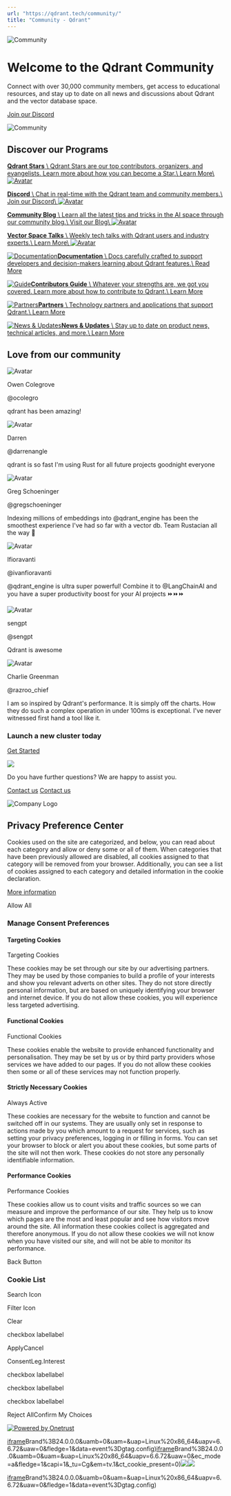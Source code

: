```yaml
---
url: "https://qdrant.tech/community/"
title: "Community - Qdrant"
---
```


![Community](https://qdrant.tech/img/community-hero.svg)

# Welcome to the Qdrant Community

Connect with over 30,000 community members, get access to educational resources, and stay up to date on all news and discussions about Qdrant and the vector database space.

[Join our Discord](https://discord.gg/qdrant)

![Community](https://qdrant.tech/img/mobile/community-hero.svg)

## Discover our Programs

[**Qdrant Stars** \\
Qdrant Stars are our top contributors, organizers, and evangelists. Learn more about how you can become a Star.\\
Learn More\\
![Avatar](https://qdrant.tech/img/community-features/qdrant-stars.svg)](https://qdrant.tech/stars/)

[**Discord** \\
Chat in real-time with the Qdrant team and community members.\\
Join our Discord\\
![Avatar](https://qdrant.tech/img/community-features/discord.svg)](https://discord.gg/qdrant)

[**Community Blog** \\
Learn all the latest tips and tricks in the AI space through our community blog.\\
Visit our Blog\\
![Avatar](https://qdrant.tech/img/community-features/community-blog.svg)](https://qdrant.tech/blog/)

[**Vector Space Talks** \\
Weekly tech talks with Qdrant users and industry experts.\\
Learn More\\
![Avatar](https://qdrant.tech/img/community-features/vector-space-talks.svg)](https://www.youtube.com/watch?v=4aUq5VnR_VI&list=PL9IXkWSmb36_eANzd_sKeQ3tXbFiEGEWn&pp=iAQB)

[![Documentation](https://qdrant.tech/icons/outline/documentation-blue.svg)**Documentation** \\
Docs carefully crafted to support developers and decision-makers learning about Qdrant features.\\
Read More](https://qdrant.tech/documentation/)

[![Guide](https://qdrant.tech/icons/outline/guide-blue.svg)**Contributors Guide** \\
Whatever your strengths are, we got you covered. Learn more about how to contribute to Qdrant.\\
Learn More](https://github.com/qdrant/qdrant/blob/master/docs/CONTRIBUTING.md)

[![Partners](https://qdrant.tech/icons/outline/handshake-blue.svg)**Partners** \\
Technology partners and applications that support Qdrant.\\
Learn More](https://qdrant.tech/partners/)

[![News & Updates](https://qdrant.tech/icons/outline/mail-blue.svg)**News & Updates** \\
Stay up to date on product news, technical articles, and more.\\
Learn More](https://qdrant.tech/subscribe/)

## Love from our community

![Avatar](https://qdrant.tech/img/customers/owen-colegrove.svg)

Owen Colegrove

@ocolegro

qdrant has been amazing!

![Avatar](https://qdrant.tech/img/customers/darren.svg)

Darren

@darrenangle

qdrant is so fast I'm using Rust for all future projects goodnight everyone

![Avatar](https://qdrant.tech/img/customers/greg-schoeninger.svg)

Greg Schoeninger

@gregschoeninger

Indexing millions of embeddings into @qdrant\_engine has been the smoothest experience I've had so far with a vector db. Team Rustacian all the way 🦀

![Avatar](https://qdrant.tech/img/customers/ifioravanti.svg)

Ifioravanti

@ivanfioravanti

@qdrant\_engine is ultra super powerful! Combine it to @LangChainAI and you have a super productivity boost for your AI projects ⏩⏩⏩

![Avatar](https://qdrant.tech/img/customers/sengpt.svg)

sengpt

@sengpt

Qdrant is awesome

![Avatar](https://qdrant.tech/img/customers/chalie-greenman.png)

Charlie Greenman

@razroo\_chief

I am so inspired by Qdrant's performance. It is simply off the charts. How they do such a complex operation in under 100ms is exceptional. I've never witnessed first hand a tool like it.

### Launch a new cluster today

[Get Started](https://cloud.qdrant.io/signup?ajs_anonymous_id=7bd7cc9b-5620-4be8-a1d5-59047401ff6b)

![](https://qdrant.tech/img/database.svg)

Do you have further questions? We are happy to assist you.

[Contact us](https://qdrant.tech/contact-us/) [Contact us](https://qdrant.tech/contact-us/)

![Company Logo](https://cdn.cookielaw.org/logos/static/ot_company_logo.png)

## Privacy Preference Center

Cookies used on the site are categorized, and below, you can read about each category and allow or deny some or all of them. When categories that have been previously allowed are disabled, all cookies assigned to that category will be removed from your browser.
Additionally, you can see a list of cookies assigned to each category and detailed information in the cookie declaration.


[More information](https://qdrant.tech/legal/privacy-policy/#cookies-and-web-beacons)

Allow All

### Manage Consent Preferences

#### Targeting Cookies

Targeting Cookies

These cookies may be set through our site by our advertising partners. They may be used by those companies to build a profile of your interests and show you relevant adverts on other sites. They do not store directly personal information, but are based on uniquely identifying your browser and internet device. If you do not allow these cookies, you will experience less targeted advertising.

#### Functional Cookies

Functional Cookies

These cookies enable the website to provide enhanced functionality and personalisation. They may be set by us or by third party providers whose services we have added to our pages. If you do not allow these cookies then some or all of these services may not function properly.

#### Strictly Necessary Cookies

Always Active

These cookies are necessary for the website to function and cannot be switched off in our systems. They are usually only set in response to actions made by you which amount to a request for services, such as setting your privacy preferences, logging in or filling in forms. You can set your browser to block or alert you about these cookies, but some parts of the site will not then work. These cookies do not store any personally identifiable information.

#### Performance Cookies

Performance Cookies

These cookies allow us to count visits and traffic sources so we can measure and improve the performance of our site. They help us to know which pages are the most and least popular and see how visitors move around the site. All information these cookies collect is aggregated and therefore anonymous. If you do not allow these cookies we will not know when you have visited our site, and will not be able to monitor its performance.

Back Button

### Cookie List

Search Icon

Filter Icon

Clear

checkbox labellabel

ApplyCancel

ConsentLeg.Interest

checkbox labellabel

checkbox labellabel

checkbox labellabel

Reject AllConfirm My Choices

[![Powered by Onetrust](https://cdn.cookielaw.org/logos/static/powered_by_logo.svg)](https://www.onetrust.com/products/cookie-consent/)

[iframe](https://td.doubleclick.net/td/rul/10862264272?random=1748574746513&cv=11&fst=1748574746513&fmt=3&bg=ffffff&guid=ON&async=1&gtm=45be55s2v9117590405z8898302740za200zb898302740&gcd=13l3l3l3l1l1&dma=0&tag_exp=101509157~103116026~103130498~103130500~103200004~103233427~103252644~103252646~103351869~103351871~104481633~104481635~104559073~104559075&ptag_exp=101509157~102510904~103116026~103130498~103130500~103200004~103233427~103252644~103252646~103351866~103351868~104481633~104481635~104559073~104559075&u_w=1280&u_h=1024&url=https%3A%2F%2Fqdrant.tech%2Fcommunity%2F&_ng=1&hn=www.googleadservices.com&frm=0&tiba=Community%20-%20Qdrant&npa=0&pscdl=noapi&auid=580513289.1748574746&uaa=x86&uab=64&uafvl=Google%2520Chrome%3B137.0.7151.55%7CChromium%3B137.0.7151.55%7CNot%252FA)Brand%3B24.0.0.0&uamb=0&uam=&uap=Linux%20x86_64&uapv=6.6.72&uaw=0&fledge=1&data=event%3Dgtag.config)[iframe](https://td.doubleclick.net/td/rul/10862264272?random=1748574746468&cv=11&fst=1748574746468&fmt=3&bg=ffffff&guid=ON&async=1&gcl_ctr=1&gtm=45be55s2v9117590405z8898302740za200zb898302740&gcd=13l3l3l3l1l1&dma=0&tag_exp=101509157~103116026~103130498~103130500~103200004~103233427~103252644~103252646~103351869~103351871~104481633~104481635~104559073~104559075&ptag_exp=101509157~102510904~103116026~103130498~103130500~103200004~103233427~103252644~103252646~103351866~103351868~104481633~104481635~104559073~104559075&u_w=1280&u_h=1024&url=https%3A%2F%2Fqdrant.tech%2Fcommunity%2F&_ng=1&label=_FJrCMev-7EDEND_w7so&hn=www.googleadservices.com&frm=0&tiba=Community%20-%20Qdrant&value=0&bttype=purchase&npa=0&pscdl=noapi&auid=580513289.1748574746&uaa=x86&uab=64&uafvl=Google%2520Chrome%3B137.0.7151.55%7CChromium%3B137.0.7151.55%7CNot%252FA)Brand%3B24.0.0.0&uamb=0&uam=&uap=Linux%20x86_64&uapv=6.6.72&uaw=0&ec_mode=a&fledge=1&capi=1&_tu=Cg&em=tv.1&ct_cookie_present=0)![](https://t.co/1/i/adsct?bci=4&dv=America%2FAdak%26en-US%2Cen%26Google%20Inc.%26Linux%20x86_64%26255%261280%261024%264%2624%261280%261024%260%26na&eci=3&event=%7B%7D&event_id=6770300e-03eb-4f2f-9690-67d443dcf524&integration=advertiser&p_id=Twitter&p_user_id=0&pl_id=e001b929-4f42-49fa-993c-bee336669af1&tw_document_href=https%3A%2F%2Fqdrant.tech%2Fcommunity%2F&tw_iframe_status=0&txn_id=o81g6&type=javascript&version=2.3.33)![](https://analytics.twitter.com/1/i/adsct?bci=4&dv=America%2FAdak%26en-US%2Cen%26Google%20Inc.%26Linux%20x86_64%26255%261280%261024%264%2624%261280%261024%260%26na&eci=3&event=%7B%7D&event_id=6770300e-03eb-4f2f-9690-67d443dcf524&integration=advertiser&p_id=Twitter&p_user_id=0&pl_id=e001b929-4f42-49fa-993c-bee336669af1&tw_document_href=https%3A%2F%2Fqdrant.tech%2Fcommunity%2F&tw_iframe_status=0&txn_id=o81g6&type=javascript&version=2.3.33)

[iframe](https://td.doubleclick.net/td/rul/10862264272?random=1748574747594&cv=11&fst=1748574747594&fmt=3&bg=ffffff&guid=ON&async=1&gtm=45be55s2v9117590405za200zb898302740&gcd=13l3l3l3l1l1&dma=0&tag_exp=101509157~103116026~103130498~103130500~103200004~103233427~103252644~103252646~103351869~103351871~104481633~104481635~104559073~104559075&ptag_exp=101509157~102510904~103116026~103130498~103130500~103200004~103233427~103252644~103252646~103351866~103351868~104481633~104481635~104559073~104559075&u_w=1280&u_h=1024&url=https%3A%2F%2Fqdrant.tech%2Fcommunity%2F&_ng=1&hn=www.googleadservices.com&frm=0&tiba=Community%20-%20Qdrant&did=dZTQ1Zm&gdid=dZTQ1Zm&npa=0&pscdl=noapi&auid=580513289.1748574746&uaa=x86&uab=64&uafvl=Google%2520Chrome%3B137.0.7151.55%7CChromium%3B137.0.7151.55%7CNot%252FA)Brand%3B24.0.0.0&uamb=0&uam=&uap=Linux%20x86_64&uapv=6.6.72&uaw=0&fledge=1&data=event%3Dgtag.config)